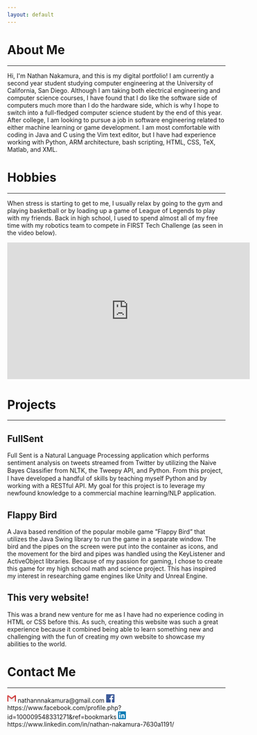 ```yaml
---
layout: default
---
```


# About Me

* * *

Hi, I'm Nathan Nakamura, and this is my digital portfolio! I am currently a second year student studying computer engineering at the University of California, San Diego. Although I am taking both electrical engineering and computer science courses, I have found that I do like the software side of computers much more than I do the hardware side, which is why I hope to switch into a full-fledged computer science student by the end of this year. After college, I am looking to pursue a job in software engineering related to either machine learning or game development. I am most comfortable with coding in Java and C using the Vim text editor, but I have had experience working with Python, ARM architecture, bash scripting, HTML, CSS, TeX, Matlab, and XML.   

# Hobbies

* * *

When stress is starting to get to me, I usually relax by going to the gym and playing basketball or by loading up a game of League of Legends to play with my friends. Back in high school, I used to spend almost all of my free time with my robotics team to compete in FIRST Tech Challenge (as seen in the video below).


<iframe width="560" height="315" src="https://www.youtube.com/embed/uFXb6hN2m1M" frameborder="0" allow="accelerometer; autoplay; encrypted-media; gyroscope; picture-in-picture" allowfullscreen></iframe>

# Projects

* * *

## FullSent
Full Sent is a Natural Language Processing application which performs sentiment analysis on tweets streamed from Twitter by utilizing the Naive Bayes Classiﬁer from NLTK, the Tweepy API, and Python. From this project, I have developed a handful of skills by teaching myself Python and by working with a RESTful API. My goal for this project is to leverage my newfound knowledge to a commercial machine learning/NLP application.

## Flappy Bird
A Java based rendition of the popular mobile game ”Flappy Bird” that utilizes the Java Swing library to run the game in a separate window. The bird and the pipes on the screen were put into the container as icons, and the movement for the bird and pipes was handled using the KeyListener and ActiveObject libraries. Because of my passion for gaming, I chose to create this game for my high school math and science project. This has inspired my interest in researching game engines like Unity and Unreal Engine.

## This very website!
This was a brand new venture for me as I have had no experience coding in HTML or CSS before this. As such, creating this website was such a great experience because it combined being able to learn something new and challenging with the fun of creating my own website to showcase my abilities to the world.

# Contact Me

* * *

<img src="assets/img/gmail logo.png" alt="gmail" width="20px"/>
nathannnakamura@gmail.com    

<img src="assets/img/facebook logo.png" alt="gmail" width="20px"/>
https://www.facebook.com/profile.php?id=100009548331271&ref=bookmarks   

<img src="assets/img/linkedin logo.png" alt="gmail" width="20px"/>
https://www.linkedin.com/in/nathan-nakamura-7630a1191/
   

